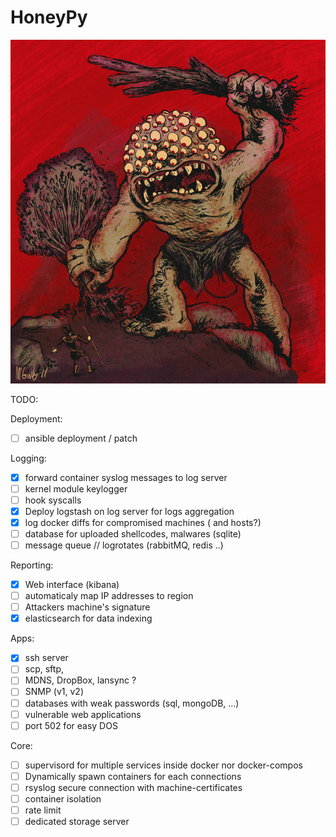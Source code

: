 # HoneyPy
![Alt text](./Argos.jpg?raw=true "Argos")
	
TODO:

Deployment:

- [ ] ansible deployment / patch

Logging:

- [x] forward container syslog messages to log server
- [ ] kernel module keylogger
- [ ] hook syscalls
- [x] Deploy logstash on log server for logs aggregation
- [x] log docker diffs for compromised machines ( and hosts?)
- [ ] database for uploaded shellcodes, malwares (sqlite)
- [ ] message queue // logrotates (rabbitMQ, redis ..)

Reporting:
- [x] Web interface (kibana)
- [ ] automaticaly map IP addresses to region
- [ ] Attackers machine's signature
- [x] elasticsearch for data indexing

Apps:
- [x] ssh server
- [ ] scp, sftp,   
- [ ] MDNS, DropBox, lansync ?
- [ ] SNMP (v1, v2)
- [ ] databases with weak passwords (sql, mongoDB, ...)
- [ ] vulnerable web applications
- [ ] port 502 for easy DOS

Core:
- [ ] supervisord for multiple services inside docker nor docker-compos
- [ ] Dynamically spawn containers for each connections
- [ ] rsyslog secure connection  with machine-certificates
- [ ] container isolation
- [ ] rate limit
- [ ] dedicated storage server
